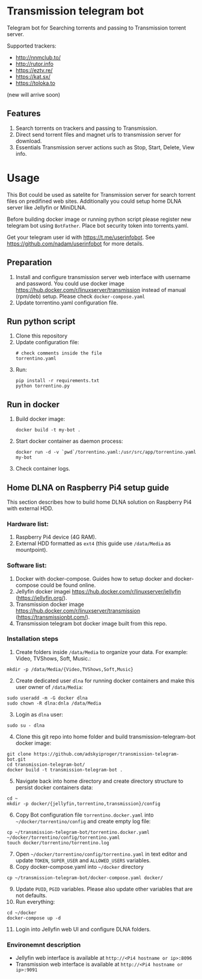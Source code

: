 # Transmission telegram bot

Telegram bot for Searching torrents and passing to Transmission torrent server.

Supported trackers:
* http://nnmclub.to/
* http://rutor.info 
* https://eztv.re/
* https://kat.sx/
* https://toloka.to

(new will arrive soon)

## Features
1. Search torrents on trackers and passing to Transmission.
2. Direct send torrent files and magnet urls to transmission server for download.
3. Essentials Transmission server actions such as Stop, Start, Delete, View info.

# Usage

This Bot could be used as satelite for Transmission server for search torrent files on predifined web sites. 
Additionally you could setup home DLNA server like Jellyfin or MiniDLNA.

Before building docker image or running python script please register new telegram bot using `BotFather`.
Place bot security token into torrents.yaml.

Get your telegram user id with https://t.me/userinfobot. See https://github.com/nadam/userinfobot for more details.

## Preparation
1. Install and configure transmission server web interface with username and password.
   You could use docker image https://hub.docker.com/r/linuxserver/transmission instead of manual (rpm/deb) setup.
   Please check `docker-compose.yaml`
2. Update torrentino.yaml configuration file.

## Run python script

1. Clone this repository
2. Update configuration file:
   ```
   # check comments inside the file
   torrentino.yaml
   ```
3. Run:
   ```
   pip install -r requirements.txt
   python torrentino.py
   ```

## Run in docker


1. Build docker image:
   ```
   docker build -t my-bot . 
   ```
2. Start docker container as daemon process:
   ```
   docker run -d -v `pwd`/torrentino.yaml:/usr/src/app/torrentino.yaml my-bot
   ```
3. Check container logs.



## Home DLNA on Raspberry Pi4 setup guide

This section describes how to build home DLNA solution on Raspberry Pi4 with external HDD. 

### Hardware list:

1. Raspberry Pi4 device (4G RAM).
2. External HDD formatted as `ext4` (this guide use `/data/Media` as mountpoint). 

### Software list:

1. Docker with docker-compose. Guides how to setup docker and docker-compose could be found online.
2. Jellyfin docker imagei https://hub.docker.com/r/linuxserver/jellyfin (https://jellyfin.org/).
3. Transmission docker image https://hub.docker.com/r/linuxserver/transmission (https://transmissionbt.com/).
4. Transmission telegram bot docker image built from this repo.


### Installation steps

1. Create folders inside `/data/Media` to organize your data.
For example: Video, TVShows, Soft, Music.:
```
mkdir -p /data/Media/{Video,TVShows,Soft,Music}
```
2. Create dedicated user `dlna` for running docker containers and make this user owner of `/data/Media`:
```
sudo useradd -m -G docker dlna
sudo chown -R dlna:dnla /data/Media
```
3. Login as `dlna` user: 
```
sudo su - dlna
```
4. Clone this git repo into home folder and build transmission-telegram-bot docker image:
```
git clone https://github.com/adskyiproger/transmission-telegram-bot.git
cd transmission-telegram-bot/
docker build -t transmission-telegram-bot .
```
5. Navigate back into home directory and create directory structure to persist docker containers data:
```
cd ~
mkdir -p docker/{jellyfin,torrentino,transmission}/config
```
6. Copy Bot configuration file `torrentino.docker.yaml` into `~/docker/torrentino/config` and create empty log file:
```
cp ~/transmission-telegram-bot/torrentino.docker.yaml ~/docker/torrentino/config/torrentino.yaml
touch docker/torrentino/torrentino.log
```
7. Open `~/docker/torrentino/config/torrentino.yaml` in text editor and update `TOKEN`, `SUPER_USER` and `ALLOWED_USERS` variables.
8. Copy docker-compose.yaml into `~/docker` directory
```
cp ~/transmission-telegram-bot/docker-compose.yaml docker/
```
9. Update `PUID`, `PGID` variables. Please also update other variables that are not defaults.
10. Run everything:
```
cd ~/docker
docker-compose up -d
```
11. Login into Jellyfin web UI and configure DLNA folders.


### Environemnt description

* Jellyfin web interface is available at `http://<Pi4 hostname or ip>:8096`
* Transmission web interface is available at `http://<Pi4 hostname or ip>:9091`

